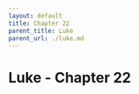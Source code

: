 ```yaml
---
layout: default
title: Chapter 22
parent_title: Luke
parent_url: ./luke.md
---
```


# Luke - Chapter 22
